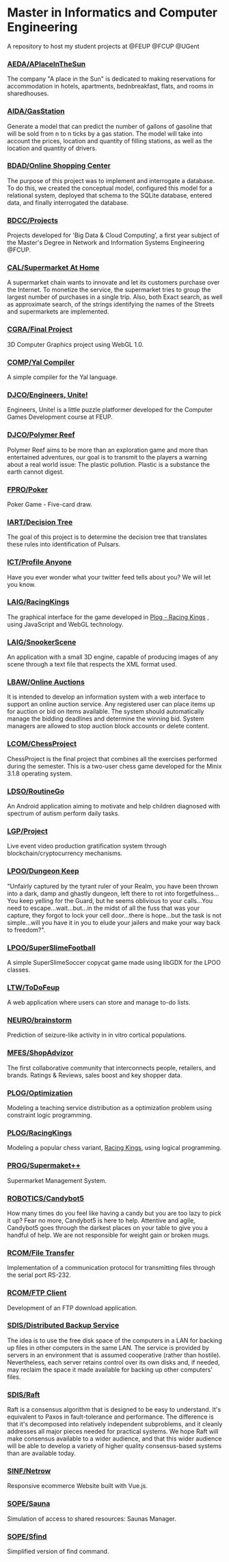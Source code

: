 # Master in Informatics and Computer Engineering

A repository to host my student projects at @FEUP @FCUP @UGent

### [AEDA/APlaceInTheSun](https://github.com/afonsobspinto/FEUP/tree/master/AEDA/APlaceInTheSun)

The company "A place in the Sun" is dedicated to making reservations for accommodation in hotels, apartments, bednbreakfast, flats, and rooms in sharedhouses.

### [AIDA/GasStation](https://github.com/afonsobspinto/Master-Informatics-and-Computer-Engineering/tree/master/AIAD/GasStation)

Generate a model that can predict the number of gallons of gasoline that will be sold from n to n ticks by a gas station. The model will take into account the prices, location and quantity of filling stations, as well as the location and quantity of drivers.

### [BDAD/Online Shopping Center](https://github.com/afonsobspinto/FEUP/tree/master/BDAD/Online%20Shopping%20Center)

The purpose of this project was to implement and interrogate a database. To do this, we created the conceptual model, configured this model for a relational system, deployed that schema to the SQLite database, entered data, and finally interrogated the database.

### [BDCC/Projects](https://github.com/afonsobspinto/Master-Informatics-and-Computer-Engineering/tree/master/BDCC/Projects)

Projects developed for 'Big Data & Cloud Computing', a first year subject of the Master's Degree in Network and Information Systems Engineering @FCUP.

### [CAL/Supermarket At Home](https://github.com/afonsobspinto/FEUP/tree/master/CAL/Supermarket%20At%20Home)

A supermarket chain wants to innovate and let its customers purchase over the Internet.
To monetize the service, the supermarket tries to group the largest number of purchases in a single trip.
Also, both Exact search, as well as approximate search, of the strings identifying the names of the Streets and supermarkets are implemented.

### [CGRA/Final Project](https://github.com/afonsobspinto/FEUP/tree/master/CGRA/FinalProject)

3D Computer Graphics project using WebGL 1.0.

### [COMP/Yal Compiler](https://github.com/afonsobspinto/FEUP/tree/master/COMP)

A simple compiler for the Yal language.

### [DJCO/Engineers, Unite!](https://github.com/afonsobspinto/FEUP/tree/master/DJCO/EngineersUnite)

Engineers, Unite! is a little puzzle platformer developed for the Computer Games Development course at FEUP.

### [DJCO/Polymer Reef](https://github.com/afonsobspinto/FEUP/tree/master/DJCO/PolymerReef)

Polymer Reef aims to be more than an exploration game and more than entertained adventures, our goal is to transmit to the players a warning about a real world issue: The plastic pollution. Plastic is a substance the earth cannot digest.

### [FPRO/Poker](https://github.com/afonsobspinto/FEUP/tree/master/FPRO/Poker/src)

Poker Game - Five-card draw.

### [IART/Decision Tree](https://github.com/afonsobspinto/FEUP/tree/master/IART/Project)

The goal of this project is to determine the decision tree that translates these rules into identification of Pulsars.

### [ICT/Profile Anyone](https://github.com/afonsobspinto/FEUP/tree/master/ICT)

Have you ever wonder what your twitter feed tells about you? We will let you know.

### [LAIG/RacingKings](https://github.com/afonsobspinto/FEUP/tree/master/LAIG/RacingKings)

The graphical interface for the game developed in [Plog - Racing Kings](https://github.com/afonsobspinto/FEUP/tree/master/PLOG/RacingKings) , using JavaScript and WebGL technology.

### [LAIG/SnookerScene](https://github.com/afonsobspinto/FEUP/tree/master/LAIG/SnookerScene)

An application with a small 3D engine, capable of producing images of any scene through a text file that respects the XML format used.

### [LBAW/Online Auctions](https://github.com/afonsobspinto/FEUP/tree/master/LBAW)

It is intended to develop an information system with a web interface to support an online auction service. Any registered user can place items up for auction or bid on items available. The system should automatically manage the bidding deadlines and determine the winning bid. System managers are allowed to stop auction block accounts or delete content.

### [LCOM/ChessProject](https://github.com/afonsobspinto/FEUP/tree/master/LCOM)

ChessProject is the final project that combines all the exercises performed during the semester. This is a two-user chess game developed for the Minix 3.1.8 operating system.

### [LDSO/RoutineGo](https://github.com/afonsobspinto/Master-Informatics-and-Computer-Engineering/tree/master/LDSO)

An Android application aiming to motivate and help children diagnosed with spectrum of autism perform daily tasks.

### [LGP/Project](https://github.com/afonsobspinto/Master-Informatics-and-Computer-Engineering/tree/master/LGP)

Live event video production gratification system through blockchain/cryptocurrency mechanisms.

### [LPOO/Dungeon Keep](https://github.com/afonsobspinto/FEUP/tree/master/LPOO/Dungeon%20Keep)

"Unfairly captured by the tyrant ruler of your Realm, you have been thrown into a dark, damp and ghastly dungeon, left there to rot into forgetfulness... You keep yelling for the Guard, but he seems oblivious to your calls...You need to escape...wait...but...in the midst of all the fuss that was your capture, they forgot to lock your cell door...there is hope...but the task is not simple...will you have it in you to elude your jailers and make your way back to freedom?".

### [LPOO/SuperSlimeFootball](https://github.com/afonsobspinto/FEUP/tree/master/LPOO/SuperSlimeSoccer)

A simple SuperSlimeSoccer copycat game made using libGDX for the LPOO classes.

### [LTW/ToDoFeup](https://github.com/afonsobspinto/FEUP/tree/master/LTW/ToDoFeup)

A web application where users can store and manage to-do lists.

### [NEURO/brainstorm](https://github.com/afonsobspinto/Master-Informatics-and-Computer-Engineering/tree/master/NEURO/brainstorm-2019)

Prediction of seizure-like activity in in vitro cortical populations.

### [MFES/ShopAdvizor](https://github.com/afonsobspinto/Master-Informatics-and-Computer-Engineering/tree/master/MFES/ShopAdvizor)

The first collaborative community that interconnects people, retailers, and brands. Ratings & Reviews, sales boost and key shopper data.

### [PLOG/Optimization](https://github.com/afonsobspinto/FEUP/tree/master/PLOG/Optimization)

Modeling a teaching service distribution as a optimization problem using constraint logic programming.

### [PLOG/RacingKings](https://github.com/afonsobspinto/FEUP/tree/master/PLOG/RacingKings)

Modeling a popular chess variant, [Racing Kings](https://lichess.org/variant/racingKings), using logical programming.

### [PROG/Supermaket++](https://github.com/afonsobspinto/FEUP/tree/master/PROG/Supermaket++)

Supermarket Management System.

### [ROBOTICS/Candybot5](https://github.com/afonsobspinto/Master-Informatics-and-Computer-Engineering/tree/master/ROBOTICS)

How many times do you feel like having a candy but you are too lazy to pick it up? Fear no more, Candybot5 is here to help.
Attentive and agile, Candybot5 goes through the darkest places on your table to give you a handful of help.
We are not responsible for weight gain or broken mugs.

### [RCOM/File Transfer](https://github.com/afonsobspinto/FEUP/tree/master/RCOM/File%20Transfer)

Implementation of a communication protocol for transmitting files through the serial port RS-232.

### [RCOM/FTP Client](https://github.com/afonsobspinto/FEUP/tree/master/RCOM/FTP%20Client)

Development of an FTP download application.

### [SDIS/Distributed Backup Service](https://github.com/afonsobspinto/FEUP/tree/master/SDIS/distributed%20backup%20service)

The idea is to use the free disk space of the computers in a LAN for backing up files in other computers in the same LAN. The service is provided by servers in an environment that is assumed cooperative (rather than hostile). Nevertheless, each server retains control over its own disks and, if needed, may reclaim the space it made available for backing up other computers' files.

### [SDIS/Raft](https://github.com/afonsobspinto/FEUP/tree/master/SDIS/raft)

Raft is a consensus algorithm that is designed to be easy to understand. It's equivalent to Paxos in fault-tolerance and performance. The difference is that it's decomposed into relatively independent subproblems, and it cleanly addresses all major pieces needed for practical systems. We hope Raft will make consensus available to a wider audience, and that this wider audience will be able to develop a variety of higher quality consensus-based systems than are available today.

### [SINF/Netrow](https://github.com/afonsobspinto/Master-Informatics-and-Computer-Engineering/tree/master/SINF/Netrow)

Responsive ecommerce Website built with Vue.js.

### [SOPE/Sauna](https://github.com/afonsobspinto/FEUP/tree/master/SOPE/sauna)

Simulation of access to shared resources: Saunas Manager.

### [SOPE/Sfind](https://github.com/afonsobspinto/FEUP/tree/master/SOPE/sfind)

Simplified version of find command.

